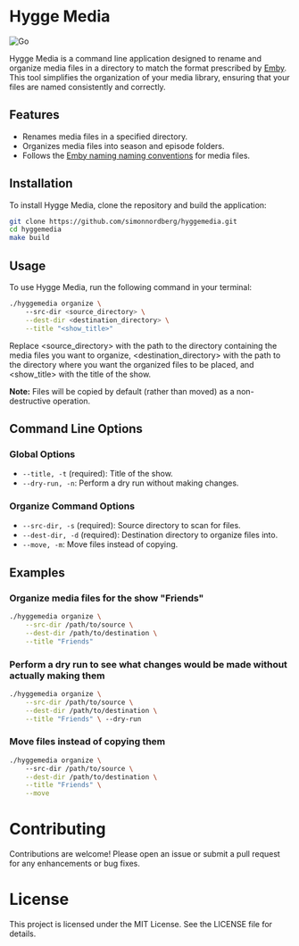 # Hygge Media

![Go](https://github.com/simonnordberg/hyggemedia/actions/workflows/go.yml/badge.svg)

Hygge Media is a command line application designed to rename and organize media files in a directory to match the format prescribed by [Emby](https://emby.media/). This tool simplifies the organization of your media library, ensuring that your files are named consistently and correctly.

## Features

- Renames media files in a specified directory.
- Organizes media files into season and episode folders.
- Follows the [Emby naming naming conventions](https://emby.media/support/articles/TV-Naming.html) for media files.

## Installation

To install Hygge Media, clone the repository and build the application:

```bash
git clone https://github.com/simonnordberg/hyggemedia.git
cd hyggemedia
make build
```

## Usage

To use Hygge Media, run the following command in your terminal:

```bash
./hyggemedia organize \ 
    --src-dir <source_directory> \
    --dest-dir <destination_directory> \
    --title "<show_title>"
```

Replace <source_directory> with the path to the directory containing the media files you want to organize, <destination_directory> with the path to the directory where you want the organized files to be placed, and <show_title> with the title of the show.

**Note:** Files will be copied by default (rather than moved) as a non-destructive operation.

## Command Line Options

### Global Options
- `--title, -t` (required): Title of the show.
- `--dry-run, -n`: Perform a dry run without making changes.

### Organize Command Options
- `--src-dir, -s` (required): Source directory to scan for files.
- `--dest-dir, -d` (required): Destination directory to organize files into.
- `--move, -m`: Move files instead of copying.

## Examples
### Organize media files for the show "Friends"
```bash
./hyggemedia organize \
    --src-dir /path/to/source \
    --dest-dir /path/to/destination \
    --title "Friends"
```
### Perform a dry run to see what changes would be made without actually making them
```bash
./hyggemedia organize \
    --src-dir /path/to/source \
    --dest-dir /path/to/destination \
    --title "Friends" \ --dry-run
```
### Move files instead of copying them
```bash
./hyggemedia organize \ 
    --src-dir /path/to/source \
    --dest-dir /path/to/destination \
    --title "Friends" \
    --move
```

# Contributing
Contributions are welcome! Please open an issue or submit a pull request for any enhancements or bug fixes.

# License
This project is licensed under the MIT License. See the LICENSE file for details.